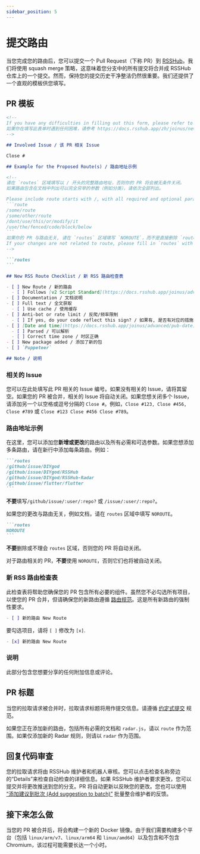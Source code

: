 ```yaml
---
sidebar_position: 5
---
```


# 提交路由

当您完成您的路由后，您可以提交一个 Pull Request（下称 PR）到 [RSSHub](https://github.com/DIYgod/RSSHub)。我们将使用 squash merge 策略，这意味着您分支中的所有提交将合并成 RSSHub 仓库上的一个提交。然而，保持您的提交历史干净整洁仍然很重要。我们还提供了一个直观的模板供您填写。

## PR 模板

````md
<!--
If you have any difficulties in filling out this form, please refer to https://docs.rsshub.app/joinus/new-rss/submit-route
如果你在填写此表单时遇到任何困难，请参考 https://docs.rsshub.app/zh/joinus/new-rss/submit-route
-->

## Involved Issue / 该 PR 相关 Issue

Close #

## Example for the Proposed Route(s) / 路由地址示例

<!--
请在 `routes` 区域填写以 / 开头的完整路由地址，否则你的 PR 将会被无条件关闭。
如果路由包含在文档中列出可以完全穷举的参数（例如分类），请依次全部列出。

Please include route starts with /, with all required and optional parameters in the `routes` section. Fail to comply will result in your pull request being closed automatically.
```route
/some/route
/some/other/route
/dont/use/this/or/modify/it
/use/the/fenced/code/block/below
```
如果你的 PR 与路由无关, 请在 `routes` 区域填写 `NOROUTE`，而不是直接删除 `routes` 区域。否则你的 PR 将会被无条件关闭。
If your changes are not related to route, please fill in `routes` with `NOROUTE`. Fail to comply will result in your PR being closed.
-->

```routes
```

## New RSS Route Checklist / 新 RSS 路由检查表

- [ ] New Route / 新的路由
  - [ ] Follows [v2 Script Standard](https://docs.rsshub.app/joinus/advanced/script-standard) / 跟随 [v2 路由规范](https://docs.rsshub.app/zh/joinus/advanced/script-standard)
- [ ] Documentation / 文档说明
- [ ] Full text / 全文获取
  - [ ] Use cache / 使用缓存
- [ ] Anti-bot or rate limit / 反爬/频率限制
  - [ ] If yes, do your code reflect this sign? / 如果有, 是否有对应的措施?
- [ ] [Date and time](https://docs.rsshub.app/joinus/advanced/pub-date) / [日期和时间](https://docs.rsshub.app/zh/joinus/advanced/pub-date)
  - [ ] Parsed / 可以解析
  - [ ] Correct time zone / 时区正确
- [ ] New package added / 添加了新的包
- [ ] `Puppeteer`

## Note / 说明
````

### 相关的 Issue

您可以在此处填写此 PR 相关的 Issue 编号。如果没有相关的 Issue，请将其留空。如果您的 PR 被合并，相关的 Issue 将自动关闭。如果您想关闭多个 Issue，请添加另一个以空格或逗号分隔的 `Close #`。例如，`Close #123, Close #456, Close #789` 或 `Close #123 Close #456 Close #789`。

### 路由地址示例

在这里，您可以添加您**新增或更改**的路由以及所有必需和可选参数。如果您想添加多条路由，请在新行中添加每条路由。例如：

````md
```routes
/github/issue/DIYgod
/github/issue/DIYgod/RSSHub
/github/issue/DIYgod/RSSHub-Radar
/github/issue/flutter/flutter
```
````

**不要**填写`/github/issue/:user/:repo?` 或 `/issue/:user/:repo?`。

如果您的更改与路由无关，例如文档，请在 `routes` 区域中填写 `NOROUTE`。

````md
```routes
NOROUTE
```
````

**不要**删除或不理会 `routes` 区域，否则您的 PR 将自动关闭。

对于路由相关的 PR，**不要**使用 `NOROUTE`，否则它们也将被自动关闭。

### 新 RSS 路由检查表

此检查表将帮助您确保您的 PR 包含所有必要的组件。虽然您不必勾选所有项目，以使您的 PR 合并，但请确保您的新路由遵循 [路由规范](/zh/joinus/advanced/script-standard)。这是所有新路由的强制性要求。

```md
- [ ] 新的路由 New Route
```

要勾选项目，请将 `[ ]` 修改为 `[x]`.

```md
- [x] 新的路由 New Route
```

### 说明

此部分包含您想要分享的任何附加信息或评论。

## PR 标题

当您的拉取请求被合并时，拉取请求标题将用作提交信息。请遵循 [约定式提交](https://www.conventionalcommits.org/zh-hans/v1.0.0/#概述) 规范。

如果您正在添加新的路由，包括所有必需的文档和 `radar.js`，请以 `route` 作为范围。如果仅添加新的 Radar 规则，则请以 `radar` 作为范围。

## 回复代码审查

您的拉取请求将由 RSSHub 维护者和机器人审核。您可以点击检查名称旁边的“Details”来检查自动检查的详细信息。如果 RSSHub 维护者要求更改，您可以提交并将更改推送到您的分支。PR 将自动更新以反映您的更改。您也可以使用 [“添加建议到批次 (Add suggestion to batch)”](https://docs.github.com/zh/pull-requests/collaborating-with-pull-requests/reviewing-changes-in-pull-requests/incorporating-feedback-in-your-pull-request#applying-suggested-changes) 批量整合维护者的反馈。

## 接下来怎么做

当您的 PR 被合并后，将会构建一个新的 Docker 镜像。由于我们需要构建多个平台（包括 `linux/arm/v7`、`linux/arm64` 和 `linux/amd64`）以及包含和不包含 Chromium，该过程可能需要长达一个小时。
